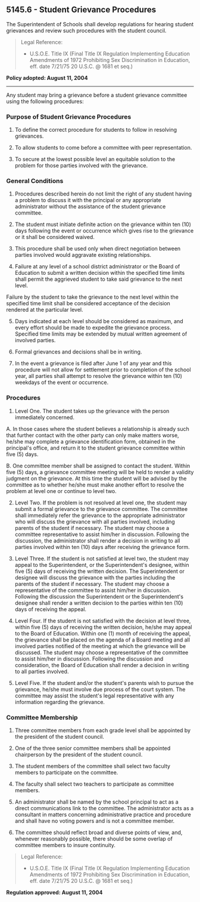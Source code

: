## 5145.6 - Student Grievance Procedures

The Superintendent of Schools shall develop regulations for hearing student grievances and review such procedures with the student council.

> Legal Reference:  
> 
> * U.S.O.E. Title IX (Final Title IX Regulation Implementing Education Amendments of 1972 Prohibiting Sex Discrimination in Education, eff. date 7/21/75 20 U.S.C. @ 1681 et seq.)

**Policy adopted:  August 11, 2004**

---

Any student may bring a grievance before a student grievance committee using the following procedures:

### Purpose of Student Grievance Procedures

1.  To define the correct procedure for students to follow in resolving grievances.

2.  To allow students to come before a committee with peer representation.

3.  To secure at the lowest possible level an equitable solution to the problem for those parties involved with the grievance.

### General Conditions

1.  Procedures described herein do not limit the right of any student having a problem to discuss it with the principal or any appropriate administrator without the assistance of the student grievance committee.

2.  The student must initiate definite action on the grievance within ten (10) days following the event or occurrence which gives rise to the grievance or it shall be considered waived.

3.  This procedure shall be used only when direct negotiation between parties involved would aggravate existing relationships.

4.  Failure at any level of a school district administrator or the Board of Education to submit a written decision within the specified time limits shall permit the aggrieved student to take said grievance to the next level.

Failure by the student to take the grievance to the next level within the specified time limit shall be considered acceptance of the decision rendered at the particular level.

5.  Days indicated at each level should be considered as maximum, and every effort should be made to expedite the grievance process. Specified time limits may be extended by mutual written agreement of involved parties.

6.  Formal grievances and decisions shall be in writing.

7.  In the event a grievance is filed after June 1 of any year and this procedure will not allow for settlement prior to completion of the school year, all parties shall attempt to resolve the grievance within ten (10) weekdays of the event or occurrence.

### Procedures

1.  Level One.  The student takes up the grievance with the person immediately concerned.

  A.  In those cases where the student believes a relationship is already such that further contact with the other party can only make matters worse, he/she may complete a grievance identification form, obtained in the principal's office, and return it to the student grievance committee within five (5) days.

  B.  One committee member shall be assigned to contact the student. Within five (5) days, a grievance committee meeting will be held to render a validity judgment on the grievance. At this time the student will be advised by the committee as to whether he/she must make another effort to resolve the problem at level one or continue to level two.

2.  Level Two.  If the problem is not resolved at level one, the student may submit a formal grievance to the grievance committee.  The committee shall immediately refer the grievance to the appropriate administrator who will discuss the grievance with all parties involved, including parents of the student if necessary. The student may choose a committee representative to assist him/her in discussion.  Following the discussion, the administrator shall render a decision in writing to all parties involved within ten (10) days after receiving the grievance form.

3.  Level Three.  If the student is not satisfied at level two, the student may appeal to the Superintendent, or the Superintendent's designee, within five (5) days of receiving the written decision.  The Superintendent or designee will discuss the grievance with the parties including the parents of the student if necessary. The student may choose a representative of the committee to assist him/her in discussion. Following the discussion the Superintendent or the Superintendent's designee shall render a written decision to the parties within ten (10) days of receiving the appeal.

4.  Level Four.  If the student is not satisfied with the decision at level three, within five (5) days of receiving the written decision, he/she may appeal to the Board of Education.  Within one (1) month of receiving the appeal, the grievance shall be placed on the agenda of a Board meeting and all involved parties notified of the meeting at which the grievance will be discussed. The student may choose a representative of the committee to assist him/her in discussion. Following the discussion and consideration, the Board of Education shall render a decision in writing to all parties involved.

5.  Level Five.  If the student and/or the student's parents wish to pursue the grievance, he/she must involve due process of the court system. The committee may assist the student's legal representative with any information regarding the grievance.

### Committee Membership

1.  Three committee members from each grade level shall be appointed by the president of the student council.

2.  One of the three senior committee members shall be appointed chairperson by the president of the student council.

3.  The student members of the committee shall select two faculty members to participate on the committee.

4.  The faculty shall select two teachers to participate as committee members.

5.  An administrator shall be named by the school principal to act as a direct communications link to the committee. The administrator acts as a consultant in matters concerning administrative practice and procedure and shall have no voting powers and is not a committee member.

6.  The committee should reflect broad and diverse points of view, and, whenever reasonably possible, there should be some overlap of committee members to insure continuity.

> Legal Reference:  
> 
> * U.S.O.E. Title IX (Final Title IX Regulation Implementing Education Amendments of 1972 Prohibiting Sex Discrimination in Education, eff. date 7/21/75 20 U.S.C. @ 1681 et seq.)

**Regulation approved:  August 11, 2004**

